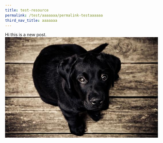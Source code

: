 ```yaml
---
title: test-resource
permalink: /test/aaaaaaa/permalink-testaaaaaa
third_nav_title: aaaaaaa
---
```


Hi this is a new post. ![](/images/test-image-2.jpg)